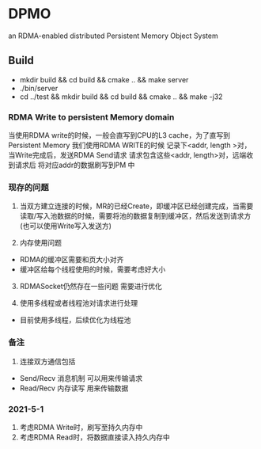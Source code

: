 # DPMO

an RDMA-enabled distributed Persistent Memory Object System

## Build
- mkdir build && cd build && cmake .. && make server
- ./bin/server
- cd ../test && mkdir build && cd build && cmake .. && make -j32

### RDMA Write to persistent Memory domain
  
当使用RDMA write的时候，一般会直写到CPU的L3 cache，为了直写到Persistent Memory
我们使用RDMA WRITE的时候 记录下<addr, length >对，当Write完成后，发送RDMA Send请求 请求包含这些<addr, length>对，远端收到请求后 将对应addr的数据刷写到PM
中

### 现存的问题

1. 当双方建立连接的时候，MR的已经Create，即缓冲区已经创建完成，当需要读取/写入池数据的时候，需要将池的数据复制到缓冲区，然后发送到请求方(也可以使用Write写入发送方)

2. 内存使用问题 

- RDMA的缓冲区需要和页大小对齐
- 缓冲区给每个线程使用的时候，需要考虑好大小

3. RDMASocket仍然存在一些问题 需要进行优化

4. 使用多线程或者线程池对请求进行处理 
- 目前使用多线程，后续优化为线程池

### 备注
1. 连接双方通信包括
- Send/Recv 消息机制 可以用来传输请求
- Read/Recv 内存读写 用来传输数据


### 2021-5-1
1. 考虑RDMA Write时，刷写至持久内存中
2. 考虑RDMA Read时，将数据直接读入持久内存中
